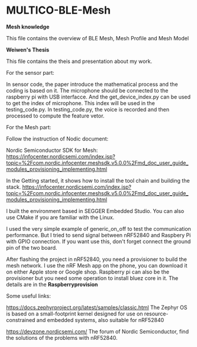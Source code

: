 # MULTICO-BLE-Mesh


**Mesh knowledge**

This file contains the overview of BLE Mesh, Mesh Profile and Mesh Model

**Weiwen's Thesis**

This file contains the theis and presentation about my work.



For the sensor part:

In sensor code, the paper introduce the mathematical process and the coding is based on it. The microphone should be connected to the raspberry pi with USB interfacce. And the get_device_index.py can be used to get the index of microphone. This index will be used in the testing_code.py. In testing_code.py, the voice is recorded and then processed to compute the feature vetor.

For the Mesh part:

Follow the instruction of Nodic document:

Nordic Semiconductor SDK for Mesh:
https://infocenter.nordicsemi.com/index.jsp?topic=%2Fcom.nordic.infocenter.meshsdk.v5.0.0%2Fmd_doc_user_guide_modules_provisioning_implementing.html

In the Getting started, it shows how to install the tool chain and building the stack.
https://infocenter.nordicsemi.com/index.jsp?topic=%2Fcom.nordic.infocenter.meshsdk.v5.0.0%2Fmd_doc_user_guide_modules_provisioning_implementing.html

I built the environment based in SEGGER Embedded Studio. You can also use CMake if you are familiar with the Linux.

I used the very simple example of generic_on_off to test the communication performance. But I tried to send signal between nRF52840 and Raspbery Pi with GPIO connection. If you want use this, don't forget connect the ground pin of the two board.

After flashing the project in nRF52840, you need a provisioner to build the mesh network. I use the nRF Mesh app on the phone, you can download it on either Apple store or Google shop. Raspberry pi can also be the provisioner but you need some operation to install bluez core in it. The details are in the **Raspberryprovision**

Some useful links:


https://docs.zephyrproject.org/latest/samples/classic.html
The Zephyr OS is based on a small-footprint kernel designed for use on resource-constrained and embedded systems, also suitable for nRF52840


https://devzone.nordicsemi.com/
The forum of Nordic Semiconductor, find the solutions of the problems with nRF52840.


